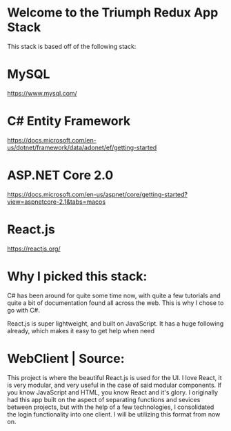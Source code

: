 # Welcome to the Triumph Redux App Stack

This stack is based off of the following stack:

# MySQL
https://www.mysql.com/

# C# Entity Framework
https://docs.microsoft.com/en-us/dotnet/framework/data/adonet/ef/getting-started

# ASP.NET Core 2.0
https://docs.microsoft.com/en-us/aspnet/core/getting-started?view=aspnetcore-2.1&tabs=macos

# React.js
https://reactjs.org/


# Why I picked this stack:
C# has been around for quite some time now, with quite a few tutorials and quite a bit of documentation found all across the
web. This is why I chose to go with C#. 

React.js is super lightweight, and built on JavaScript. It has a huge following already, which makes it easy to get help when need


# WebClient | Source:
This project is where the beautiful React.js is used for the UI. I love React, it is very modular, and very useful in the case of said modular components. If you know JavaScript and HTML, you know React and it's glory.
I originally had this app built on the aspect of separating functions and sevices between projects, but with the help of a few technologies, I consolidated the login functionality into one client. I will be utilizing this format from now on.
